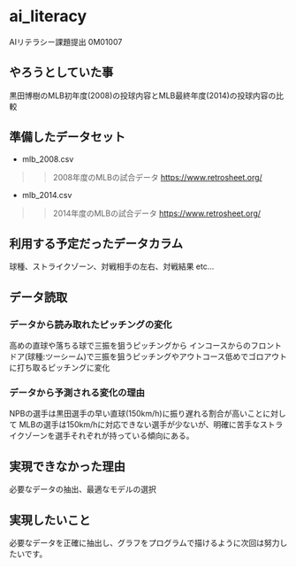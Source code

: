 # ai_literacy
AIリテラシー課題提出 0M01007

## やろうとしていた事
黒田博樹のMLB初年度(2008)の投球内容とMLB最終年度(2014)の投球内容の比較

## 準備したデータセット
- mlb_2008.csv
>> 2008年度のMLBの試合データ https://www.retrosheet.org/
- mlb_2014.csv    
>> 2014年度のMLBの試合データ https://www.retrosheet.org/

## 利用する予定だったデータカラム
球種、ストライクゾーン、対戦相手の左右、対戦結果 etc...

## データ読取
### データから読み取れたピッチングの変化
高めの直球や落ちる球で三振を狙うピッチングから
インコースからのフロントドア(球種:ツーシーム)で三振を狙うピッチングやアウトコース低めでゴロアウトに打ち取るピッチングに変化

### データから予測される変化の理由
NPBの選手は黒田選手の早い直球(150km/h)に振り遅れる割合が高いことに対して
MLBの選手は150km/hに対応できない選手が少ないが、明確に苦手なストライクゾーンを選手それぞれが持っている傾向にある。

## 実現できなかった理由
必要なデータの抽出、最適なモデルの選択

## 実現したいこと
必要なデータを正確に抽出し、グラフをプログラムで描けるように次回は努力したいです。
